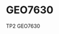 # GEO7630
TP2 GEO7630
<!-----

UNIVERSITÉ DU QUÉBEC À MONTRÉAL

Travail pratique #2

Visualisation et intégration de données géospatiales (GEO7630)

Responsable : Clément Glogowski

Par Émile Heppell-Dion (HEPE23079708) et Marc-Antoine Lévesque (LEVM23069205)

5 mars 2024

\--------------------------------------------------------------

**Mise en contexte**

Les données de comptage des véhicules, cyclistes et piétons aux intersections équipées de feux de circulation à Montréal permettent d’établir une vue détaillée du flux de circulation. Collectées aux feux de circulation à des intervalles de 15 minutes pendant les périodes de pointe, ces données incluent des informations sur le nombre, la provenance et la direction des véhicules, des cyclistes et des piétons. Grâce à ces données, il est possible d'identifier les mouvements directionnels spécifiques des différents types de véhicules à travers les intersections, constituant une ressource essentielle pour la compréhension du trafic à Montréal. Ici, nous avons sommés tous les mouvements des véhicules dans chaque direction spécifique à chaque tronçon pour chiffrer le nombre de véhicules se déplaçant sur un tronçon de rues à chaque heure.

Le jeu de données du réseau routier (geobase) consiste en un ensemble de segments de routes appelés tronçons. Chaque tronçon est caractérisé par un toponyme officiel, incluant notamment le nom de la rue, des plages d'adresses et une référence aux limites administratives telles que les arrondissements ou les quartiers. Ces données ont été retravaillé dans un flux de transformers dans FME pour permettre d’ajouter la composante d’orientation aux tronçons de rues selon s’ils sont Est-Ouest ou Nord-Sud afin de leur attribuer les bonnes données de circulation.

Les tronçons qui sont connexes à un feu de circulation ont été isolés par sélection spatiale avec les feux et se sont vu attribués le nombre de véhicules se dirigeant sur ce tronçon et provenant de ce tronçon dans leur table attributaire. Il est ainsi possible de chiffrer le nombre de véhicules traversant un tronçon à chaque heure de la journée en affichant uniquement la sélection pour chaque laps de temps.

Ces étapes ont suffi à la création d’une carte avec une symbologie qui permet d’illustrer le flux général du trafic à chaque heure de la journée et pour chaque type de véhicule. Pour la suite, il faudra s’assurer de faire une interpolation permettant d’estimer le nombre de véhicules sur les tronçons qui ne sont pas adjacents à un feu de circulation.

Le travail sur le chemin de transformations de ces données pour les rendre utiles à l'analyse du flux de trafic est confronté à plusieurs défis majeurs. D’abord, la nécessité d'isoler les tronçons de rues orientés Est-Ouest par rapport à ceux orientés Nord-Sud, en utilisant une dérivée des coordonnées y (dy/dx). Cette tâche demande une bonne compréhension des données pour assurer une classification correcte des tronçons selon leur orientation. De plus, attribuer les données de comptages directionnels cumulés aux bons tronçons de rues en fonction de leur position relative aux feux de circulation représente un défi supplémentaire qui a nécessité une analyse minutieuse des emplacements des feux et des tronçons de rues adjacents. Enfin, l'idée de créer des polygones pour représenter les quadrilatères a été abandonnée en raison de la complexité à construire des polygones qui pourraient recevoir des données de comptages cohérentes, soulignant ainsi la nécessité de trouver des approches alternatives pour modéliser efficacement le flux de trafic dans la ville.

La visualisation de ce flux de trafic sera plutôt via l’interpolation sur les tronçons qui ne se trouvent pas près d’une intersection et une symbologie potentiellement tridimensionnelle qui pourra démontrer l’ampleur du nombre de véhicules pour chaque mode de transport par tranche d’heure. De plus, une composante d’émission de gaz à effet de serre sera ajoutée aux tronçons et sera observable grâce à un clic menant à un tableau de bord qui illustrera et chiffrera ces émissions. Ces derniers éléments seront 

produits au moment de la création de l’application web puisqu’ils nécessitent premièrement l’interpolation du trafic sur les tronçons omis pour le moment, et de simples calculs mathématiques sur les valeurs d’attributs par la suite.

**Explications des Bookmark :** 

![](https://lh7-us.googleusercontent.com/z74OmFphBhZlNqodKCNIi7wvBpUEexgARVJFlelRaNFZ79M7BAdx6OWFPhPyYxjpC-bUexw9lWKGPKi7BdJE6D3bI3GjUMn3ILhsC4DFTI0FpAH6ejSwv9BL4h_YA5u3n3Qfv0vBxmveN0pewQTwVMU)

**BookMark 1 :** Le but ici est de créer huit attributs pour chaque entité des feux de circulation. Il y a deux groupes d’attributs, une moitié qui somme le trafic de chaque direction respectivement (_vers\_nose_), l’autre moitié somme le trafic provenant de chaque direction respectivement (_de\_nose_). Les entités sont ensuite sommées par heure et par type de transport (summary du _statistic calculator)_, leur géométrie leur est ensuite attribuée grâce à un _feature merger_.

![](https://lh7-us.googleusercontent.com/rd7m45FAOOkj9esenDYIR0Mp_l7UphYyoHi0gVWhR45j-w89Nh3h1bajiRbKQEQ7vJDkjaXIt3fSf7prE06rEdM-ZkL7qwO_joOCjySP0ye3Q8AYrgQWhTbJL5YS1aQ8ra1Pl2gQwwUrdyd6b1CxsDM)

**Bookmark 2:** Fait essentiellement la même chose que celui présenté précédemment, mais spécifiquement pour les comptages de piétons puisque ceux-ci n’ont pas les mêmes attributs de comptages que les autres modes de transport.

![](https://lh7-us.googleusercontent.com/GyInQMGBYziAYp_ZDp2C5kE_iJbcCkLr43AynKAsDzYC3ORCbWwkgu5JbTsje-lcBoYZVREPSd08no_ZwlPhEsPcCzOwUKsxGOTycjVnQUAqxc5f-3jo99l_MOjR9_ibamxuc8PRkPGfRRnGX0gwlfo)

**Bookmark 3 :** On utilise les propriétés des listes pour réduire le nombre d’entités de feux de circulation afin d’alléger la jointure spatiale en aval.

![](https://lh7-us.googleusercontent.com/0LGyUhCEwk4v-sEsS9XuHT85HO9kWVs2JmXT2--KsIXCNaUoArmhjm05kUxOXXq7_ouvCQRI2kXmZLL0dJCn-s8M2cR7Z6y9tVKQPy-Dlu57BJY70K7idPgxaohkTvBONtmHIU2JF1_XidWcADggLSg)

![](https://lh7-us.googleusercontent.com/RpMJAtjcjAHufh-tzjzJIdlInyer25lFi2ZKIc4iywZNoBzZxdHzuI7ER2P7u43A-tyqloNMTYgxQFE56ZqVnWPeBJD2xY7zq1IoMDUaOKuuAlaCjYbsqT04ciTEuaNP_RWxCijHUEdSn9-bRlUlc_8)

**Bookmarks 4-5 :** Sélection spatiale de tous les tronçons ayant au moins un feu de circulation sur l’axe dont ils font partie. Le premier bookmark sélectionne les tronçons aux intersections ayant un feu de circulation, de ces tronçons, on crée une liste ayant comme critères de sélection (Odonyme, Nom, Arrondissements gauches et droits). De cette liste, on sélectionne tous les tronçons qui possèdent ces mêmes critères de sélection, mais qui ne sont pas à ces intersections.![](https://lh7-us.googleusercontent.com/K8_duLaGGgj5uFLlwooPCUTSuIqhwhRLHwWRDynneYQ55FPUH_Gbk1MJVfJ0ex_iuyqa6okpIcrYi73fX8qv1QLeayACWS4ZPGKuqYw6WlHYd0XZjrCw43yGSD6r024J3OWh57bYF1hDIvpdlpYzPfk)

**Bookmark 6 :** Permet d’attribuer l’orientation (NS vs EW) à chaques tronçons retenus précédemment. Étant donné l’orientation générale de l’île de Montréal et donc de ses rues, on remarque que les axes nord-sud ont une dérivée négative par rapport aux coordonnées X (dy/dx<0). L’inverse est vrai pour les tronçons Est-Ouest. Fait à noter, on conserve les attributs Xmax et Y-Xmax

![](https://lh7-us.googleusercontent.com/0kZcVg6okjAzBNmjp6l8rMmj1vQz81nLB6LT-MijPKSaTBPeE9_wtUtXaVl10-nc4mFLpaRwVzvLHJ9BOnhPrTp13ih-kYDQxyNxOtBgdeoh-0A1J-yVOg9_PeV7062jnOnLbf1mKAnr2KwwrcFUWt0)

**Bookmark 7 :** Le but de ce bookmark est d’attribuer les décompte de trafic des feux de circulation en fonction des directions calculées préalablement aux tronçons adjacents aux feux de circulation selon leur position relative à ceux-ci. On sépare les extrants en fonction du mode de transport et on exporte chacun de ces ensembles de données séparément. Ci-dessous, on explicite la démarche pour déterminer la position relative des tronçons pour les cas NS et EW.

![](https://lh7-us.googleusercontent.com/UGmRsa7jfFhfddJd07R0RsumdGhZSyXQB2VzOIW-290O30nCDZYAlbJvo_hfNW0KWAOFkUyQX4Nb_8oc1Ry1s4GXj15HQwAQakIYoCFX8aQTkJzSgyP49_MIm57CUymfdFUJ-dOfL2QLb93eX93LRck)

![](https://lh7-us.googleusercontent.com/_M4susGjyyNLl7VuF6aD3z2u-Hnr8x5Z6m3cmKoBs4qh1oL6VzDuqexpRJG4nxZKkZUyKN8RdvX6muZUkm10FfBJwZZCPR7jBPc3z3yR0fyVa6KN-xYpi0tqSg5gS-CwrBEERHcmakjvjBL9kM2h3fY)

![](https://lh7-us.googleusercontent.com/9DOFO7LMJBv1jvVep05MXhlerGgECxFV3tstkVpwfVTS6YyZl3lwB6QbyFFiFdnvfie5gbE0Gzdjvg_cg55wVLd7XnTShwA3vFrSLAsFWOCdceD4QWguUB_4w55FPLRcPSbZcdFOBpCaRrC65Om5DRw)

![](https://lh7-us.googleusercontent.com/m_kEXbVLZnl6tlPjm-TF8mn8CxFa-As-nRfaljxglysYYwJbWwuEpAF0ckv2TRkVI-wP8J5GybLhPHqUHFyLmJJI-YwDcEBD5wr2Hj6dUVjUbPixsiVzn-lo1TrGLA6s4M2BHqiCKia2067Vmz4ZXCk)

![](https://lh7-us.googleusercontent.com/qF7Jx_qzcSdpCjUkYGa299gukIe0a5MBFiffMag1cPumP7OcrtFX7bwsZkoLoc4RLFxoq63Sbk5hCRMIw7ugDK6eN_XA4vGpgQ_heDbYogVoVnTnz-RzcUTXoPKcHD7fAsaz7laUbA0pqKGsmi23ffE)

**Bookmark 8 :** On _write_ les couches qui seront utiles pour l’habillage de la carte (arrondissements, île de Montréal, Hydrographie).

Les cartes montrées ci-bas représentent les différents modes d’affichage que nous envisageons pour l’application web. De plus, ces cartes pourront être animées par heure. Finalement, elles seront interactives et afficheront des informations supplémentaires en lien avec le trafic du tronçon (visualisation d’émission de GES - histogramme du trafic, etc.). Nous envisageons aussi d'interpoler à la volée les comptages sur les tronçons qui joignent ensemble les tronçons adjacents aux feux de circulation à l’aide du logiciel d’affiche de carte libre qui sera utilisé.

![](https://lh7-us.googleusercontent.com/9BmdnJu4VlJSyxF8xUmfBfhxGcstFAgySX_DQ8qmScH7UtGYyWJ6fxMYt4CO1i1EdPbngU-c-DXBEs9pWAfbYRKJSRCjSwMYt2Xp39sczuInXG8XcC9GShbj7uDFrpgatDrU2fNmbAA7QCLucgAM4aU)


